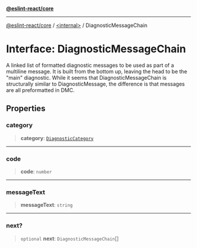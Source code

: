 [**@eslint-react/core**](../../README.md)

***

[@eslint-react/core](../../README.md) / [\<internal\>](../README.md) / DiagnosticMessageChain

# Interface: DiagnosticMessageChain

A linked list of formatted diagnostic messages to be used as part of a multiline message.
It is built from the bottom up, leaving the head to be the "main" diagnostic.
While it seems that DiagnosticMessageChain is structurally similar to DiagnosticMessage,
the difference is that messages are all preformatted in DMC.

## Properties

### category

> **category**: [`DiagnosticCategory`](../enumerations/DiagnosticCategory.md)

***

### code

> **code**: `number`

***

### messageText

> **messageText**: `string`

***

### next?

> `optional` **next**: `DiagnosticMessageChain`[]
